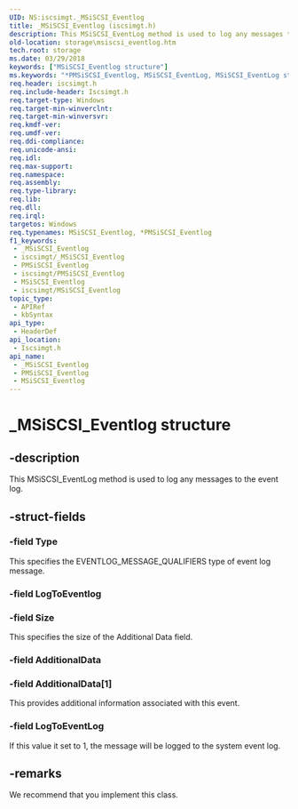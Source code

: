 ```yaml
---
UID: NS:iscsimgt._MSiSCSI_Eventlog
title: _MSiSCSI_Eventlog (iscsimgt.h)
description: This MSiSCSI_EventLog method is used to log any messages to the event log.
old-location: storage\msiscsi_eventlog.htm
tech.root: storage
ms.date: 03/29/2018
keywords: ["MSiSCSI_Eventlog structure"]
ms.keywords: "*PMSiSCSI_Eventlog, MSiSCSI_EventLog, MSiSCSI_EventLog structure [Storage Devices], MSiSCSI_Eventlog, PMSiSCSI_EventLog, PMSiSCSI_EventLog structure pointer [Storage Devices], _MSiSCSI_Eventlog, iscsimgt/MSiSCSI_EventLog, iscsimgt/PMSiSCSI_EventLog, storage.msiscsi_eventlog, structs-iSCSI_d2419ba1-4f36-42c6-8a21-164dadb50263.xml"
req.header: iscsimgt.h
req.include-header: Iscsimgt.h
req.target-type: Windows
req.target-min-winverclnt: 
req.target-min-winversvr: 
req.kmdf-ver: 
req.umdf-ver: 
req.ddi-compliance: 
req.unicode-ansi: 
req.idl: 
req.max-support: 
req.namespace: 
req.assembly: 
req.type-library: 
req.lib: 
req.dll: 
req.irql: 
targetos: Windows
req.typenames: MSiSCSI_Eventlog, *PMSiSCSI_Eventlog
f1_keywords:
 - _MSiSCSI_Eventlog
 - iscsimgt/_MSiSCSI_Eventlog
 - PMSiSCSI_Eventlog
 - iscsimgt/PMSiSCSI_Eventlog
 - MSiSCSI_Eventlog
 - iscsimgt/MSiSCSI_Eventlog
topic_type:
 - APIRef
 - kbSyntax
api_type:
 - HeaderDef
api_location:
 - Iscsimgt.h
api_name:
 - _MSiSCSI_Eventlog
 - PMSiSCSI_Eventlog
 - MSiSCSI_Eventlog
---
```


# _MSiSCSI_Eventlog structure


## -description

This MSiSCSI_EventLog method is used to log any messages to the event log.

## -struct-fields

### -field Type

This specifies the EVENTLOG_MESSAGE_QUALIFIERS type of event log message.

### -field LogToEventlog

### -field Size

This specifies the size of the Additional Data field.

### -field AdditionalData

 




### -field AdditionalData[1]

This provides additional information associated with this event.


### -field LogToEventLog

If this value it set to 1, the message will be logged to the system event log.

## -remarks

We recommend that you implement this class.

